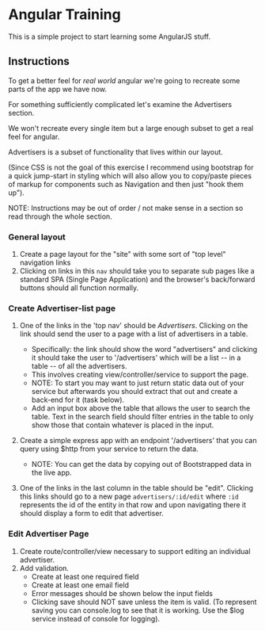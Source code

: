 # Angular Training

This is a simple project to start learning some AngularJS stuff.

## Instructions

To get a better feel for *real world* angular we're going to recreate some parts of the app we have now.

For something sufficiently complicated let's examine the Advertisers section.

We won't recreate every single item but a large enough subset to get a real feel for angular.

Advertisers is a subset of functionality that lives within our layout.

(Since CSS is not the goal of this exercise I recommend using bootstrap for a quick jump-start in styling which will also allow you to copy/paste pieces of markup for components such as Navigation and then just "hook them up").

NOTE: Instructions may be out of order / not make sense in a section so read through the whole section.

### General layout

1. Create a page layout for the "site" with some sort of "top level" navigation links
2. Clicking on links in this `nav` should take you to separate sub pages like a standard SPA (Single Page Application) and the browser's back/forward buttons should all function normally.

### Create Advertiser-list page

1. One of the links in the 'top nav' should be *Advertisers*. Clicking on the link should send the user to a page with a list of advertisers in a table.
    - Specifically: the link should show the word "advertisers" and clicking it should take the user to '/advertisers' which will be a list -- in a table -- of all the advertisers.
    - This involves creating view/controller/service to support the page.
    - NOTE: To start you may want to just return static data out of your service but afterwards you should extract that out and create a back-end for it (task below).
    - Add an input box above the table that allows the user to search the table. Text in the search field should filter entries in the table to only show those that contain whatever is placed in the input.
2. Create a simple express app with an endpoint '/advertisers' that you can query using $http from your service to return the data.
    - NOTE: You can get the data by copying out of Bootstrapped data in the live app.

3. One of the links in the last column in the table should be "edit". Clicking this links should go to a new page `advertisers/:id/edit` where `:id` represents the id of the entity in that row and upon navigating there it should display a form to edit that advertiser.

### Edit Advertiser Page

1. Create route/controller/view necessary to support editing an individual advertiser.
2. Add validation.
    - Create at least one required field
    - Create at least one email field
    - Error messages should be shown below the input fields
    - Clicking save should NOT save unless the item is valid. (To represent saving you can console.log to see that it is working. Use the $log service instead of console for logging).





